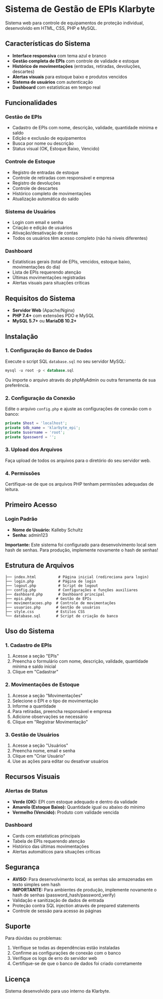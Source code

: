 # Sistema de Gestão de EPIs Klarbyte

Sistema web para controle de equipamentos de proteção individual, desenvolvido em HTML, CSS, PHP e MySQL.

## Características do Sistema

- **Interface responsiva** com tema azul e branco
- **Gestão completa de EPIs** com controle de validade e estoque
- **Histórico de movimentações** (entradas, retiradas, devoluções, descartes)
- **Alertas visuais** para estoque baixo e produtos vencidos
- **Sistema de usuários** com autenticação
- **Dashboard** com estatísticas em tempo real

## Funcionalidades

### Gestão de EPIs
- Cadastro de EPIs com nome, descrição, validade, quantidade mínima e saldo
- Edição e exclusão de equipamentos
- Busca por nome ou descrição
- Status visual (OK, Estoque Baixo, Vencido)

### Controle de Estoque
- Registro de entradas de estoque
- Controle de retiradas com responsável e empresa
- Registro de devoluções
- Controle de descartes
- Histórico completo de movimentações
- Atualização automática do saldo

### Sistema de Usuários
- Login com email e senha
- Criação e edição de usuários
- Ativação/desativação de contas
- Todos os usuários têm acesso completo (não há níveis diferentes)

### Dashboard
- Estatísticas gerais (total de EPIs, vencidos, estoque baixo, movimentações do dia)
- Lista de EPIs requerendo atenção
- Últimas movimentações registradas
- Alertas visuais para situações críticas

## Requisitos do Sistema

- **Servidor Web** (Apache/Nginx)
- **PHP 7.4+** com extensões PDO e MySQL
- **MySQL 5.7+** ou **MariaDB 10.2+**

## Instalação

### 1. Configuração do Banco de Dados

Execute o script SQL `database.sql` no seu servidor MySQL:

```sql
mysql -u root -p < database.sql
```

Ou importe o arquivo através do phpMyAdmin ou outra ferramenta de sua preferência.

### 2. Configuração da Conexão

Edite o arquivo `config.php` e ajuste as configurações de conexão com o banco:

```php
private $host = 'localhost';
private $db_name = 'klarbyte_epi';
private $username = 'root';
private $password = '';
```

### 3. Upload dos Arquivos

Faça upload de todos os arquivos para o diretório do seu servidor web.

### 4. Permissões

Certifique-se de que os arquivos PHP tenham permissões adequadas de leitura.

## Primeiro Acesso

### Login Padrão
- **Nome de Usuário:** Kalleby Schultz
- **Senha:** admin123

**Importante:** Este sistema foi configurado para desenvolvimento local sem hash de senhas. Para produção, implemente novamente o hash de senhas!

## Estrutura de Arquivos

```
├── index.html          # Página inicial (redireciona para login)
├── login.php           # Página de login
├── logout.php          # Script de logout
├── config.php          # Configurações e funções auxiliares
├── dashboard.php       # Dashboard principal
├── epis.php           # Gestão de EPIs
├── movimentacoes.php  # Controle de movimentações
├── usuarios.php       # Gestão de usuários
├── style.css          # Estilos CSS
└── database.sql       # Script de criação do banco
```

## Uso do Sistema

### 1. Cadastro de EPIs
1. Acesse a seção "EPIs"
2. Preencha o formulário com nome, descrição, validade, quantidade mínima e saldo inicial
3. Clique em "Cadastrar"

### 2. Movimentações de Estoque
1. Acesse a seção "Movimentações"
2. Selecione o EPI e o tipo de movimentação
3. Informe a quantidade
4. Para retiradas, preencha responsável e empresa
5. Adicione observações se necessário
6. Clique em "Registrar Movimentação"

### 3. Gestão de Usuários
1. Acesse a seção "Usuários"
2. Preencha nome, email e senha
3. Clique em "Criar Usuário"
4. Use as ações para editar ou desativar usuários

## Recursos Visuais

### Alertas de Status
- **Verde (OK):** EPI com estoque adequado e dentro da validade
- **Amarelo (Estoque Baixo):** Quantidade igual ou abaixo do mínimo
- **Vermelho (Vencido):** Produto com validade vencida

### Dashboard
- Cards com estatísticas principais
- Tabela de EPIs requerendo atenção
- Histórico das últimas movimentações
- Alertas automáticos para situações críticas

## Segurança

- **AVISO:** Para desenvolvimento local, as senhas são armazenadas em texto simples sem hash
- **IMPORTANTE:** Para ambientes de produção, implemente novamente o hash de senhas (password_hash/password_verify)
- Validação e sanitização de dados de entrada
- Proteção contra SQL injection através de prepared statements
- Controle de sessão para acesso às páginas

## Suporte

Para dúvidas ou problemas:
1. Verifique se todas as dependências estão instaladas
2. Confirme as configurações de conexão com o banco
3. Verifique os logs de erro do servidor web
4. Certifique-se de que o banco de dados foi criado corretamente

## Licença

Sistema desenvolvido para uso interno da Klarbyte.